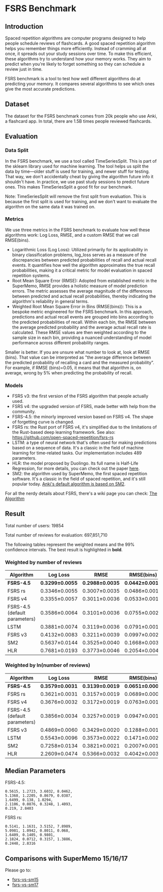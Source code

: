 # FSRS Benchmark

## Introduction

Spaced repetition algorithms are computer programs designed to help people schedule reviews of flashcards. A good spaced repetition algorithm helps you remember things more efficiently. Instead of cramming all at once, it spreads out your study sessions over time. To make this efficient, these algorithms try to understand how your memory works. They aim to predict when you're likely to forget something so they can schedule a review just in time.

FSRS benchmark is a tool to test how well different algorithms do at predicting your memory. It compares several algorithms to see which ones give the most accurate predictions.

## Dataset

The dataset for the FSRS benchmark comes from 20k people who use Anki, a flashcard app. In total, there are 1.5B times people reviewed flashcards.

## Evaluation

### Data Split

In the FSRS benchmark, we use a tool called TimeSeriesSplit. This is part of the sklearn library used for machine learning. The tool helps us split the data by time—older stuff is used for training, and newer stuff for testing. That way, we don't accidentally cheat by giving the algorithm future info it shouldn't have. In practice, we use past study sessions to predict future ones. This makes TimeSeriesSplit a good fit for our benchmark.

Note: TimeSeriesSplit will remove the first split from evaluation. This is because the first split is used for training, and we don't want to evaluate the algorithm on the same data it was trained on.

### Metrics

We use three metrics in the FSRS benchmark to evaluate how well these algorithms work: Log Loss, RMSE, and a custom RMSE that we call RMSE(bins).

- Logarithmic Loss (Log Loss): Utilized primarily for its applicability in binary classification problems, log_loss serves as a measure of the discrepancies between predicted probabilities of recall and actual recall events. It quantifies how well the algorithm approximates the true recall probabilities, making it a critical metric for model evaluation in spaced repetition systems.
- Root Mean Square Error (RMSE): Adopted from established metric in the SuperMemo, RMSE provides a holistic measure of model prediction errors. The metric assesses the average magnitude of the differences between predicted and actual recall probabilities, thereby indicating the algorithm's reliability in general terms.
- Weighted Root Mean Square Error in Bins (RMSE(bins)): This is a bespoke metric engineered for the FSRS benchmark. In this approach, predictions and actual recall events are grouped into bins according to the predicted probabilities of recall. Within each bin, the RMSE between the average predicted probability and the average actual recall rate is calculated. These RMSE values are then weighted according to the sample size in each bin, providing a nuanced understanding of model performance across different probability ranges.

Smaller is better. If you are unsure what number to look at, look at RMSE (bins). That value can be interpreted as "the average difference between the predicted probability of recalling a card and the measured probability". For example, if RMSE (bins)=0.05, it means that that algorithm is, on average, wrong by 5% when predicting the probability of recall.

### Models

- FSRS v3: the first version of the FSRS algorithm that people actually used.
- FSRS v4: the upgraded version of FSRS, made better with help from the community.
- FSRS-4.5: the minorly improved version based on FSRS v4. The shape of forgetting curve is changed.
- FSRS rs: the Rust port of FSRS v4, it's simplified due to the limitations of the Rust-based deep learning framework. See also: https://github.com/open-spaced-repetition/fsrs-rs
- LSTM: a type of neural network that's often used for making predictions based on a sequence of data. It's a classic in the field of machine learning for time-related tasks. Our implementation includes 489 parameters.
- HLR: the model proposed by Duolingo. Its full name is Half-Life Regression, for more details, you can check out the paper [here](https://github.com/duolingo/halflife-regression).
- SM2: the algorithm used by SuperMemo, the first spaced repetition software. It's a classic in the field of spaced repetition, and it's still popular today. [Anki's default algorithm is based on SM2](https://faqs.ankiweb.net/what-spaced-repetition-algorithm.html).

For all the nerdy details about FSRS, there's a wiki page you can check: [The Algorithm](https://github.com/open-spaced-repetition/fsrs4anki/wiki/The-Algorithm)

## Result

Total number of users: 19854

Total number of reviews for evaluation: 697,851,710

The following tables represent the weighted means and the 99% confidence intervals. The best result is highlighted in **bold**.

### Weighted by number of reviews

| Algorithm | Log Loss | RMSE | RMSE(bins) |
| --- | --- | --- | --- |
| **FSRS-4.5** | **0.3299±0.0055** | **0.2988±0.0035** | **0.0442±0.0010** |
| FSRS rs | 0.3346±0.0055 | 0.3007±0.0035 | 0.0486±0.0015 |
| FSRS v4 | 0.3355±0.0057 | 0.3011±0.0036 | 0.0533±0.0015 |
| FSRS-4.5 (default parameters) | 0.3586±0.0064 | 0.3101±0.0036 | 0.0755±0.0021 |
| LSTM | 0.3881±0.0074 | 0.3119±0.0036 | 0.0791±0.0019 |
| FSRS v3 | 0.4132±0.0083 | 0.3211±0.0039 | 0.0997±0.0027 |
| SM2 | 0.5637±0.0144 | 0.3525±0.0040 | 0.1668±0.0032 |
| HLR | 0.7681±0.0193 | 0.3773±0.0046 | 0.2054±0.0049 |

### Weighted by ln(number of reviews)

| Algorithm | Log Loss | RMSE | RMSE(bins) |
| --- | --- | --- | --- |
| **FSRS-4.5** | **0.3579±0.0031** | **0.3139±0.0019** | **0.0651±0.0008** |
| FSRS rs | 0.3621±0.0031 | 0.3157±0.0019 | 0.0689±0.0009 |
| FSRS v4 | 0.3676±0.0032 | 0.3172±0.0019 | 0.0763±0.0010 |
| FSRS-4.5 (default parameters) | 0.3856±0.0034 | 0.3257±0.0019 | 0.0947±0.0011 |
| FSRS v3 | 0.4869±0.0060 | 0.3429±0.0020 | 0.1288±0.0015 |
| LSTM | 0.5543±0.0096 | 0.3573±0.0022 | 0.1471±0.0020 |
| SM2 | 0.7258±0.0134 | 0.3821±0.0021 | 0.2007±0.0019 |
| HLR | 2.2609±0.0474 | 0.5366±0.0032 | 0.4042±0.0039 |

## Median Parameters

FSRS-4.5:

```
0.5615, 1.2723, 3.6032, 8.0462,
5.1368, 1.2205, 0.8679, 0.0387,
1.6499, 0.138, 1.0294,
2.1106, 0.0876, 0.3248, 1.4093,
0.219, 2.8403
```

FSRS rs:

```
0.5141, 1.1631, 3.5152, 7.8989,
5.0981, 1.0942, 0.8011, 0.068,
1.6409, 0.1405, 0.9801,
2.1824, 0.0712, 0.3157, 1.3886,
0.2448, 2.8316
```

## Comparisons with SuperMemo 15/16/17

Please go to:
- [fsrs-vs-sm15](https://github.com/open-spaced-repetition/fsrs-vs-sm15)
- [fsrs-vs-sm17](https://github.com/open-spaced-repetition/fsrs-vs-sm17)

